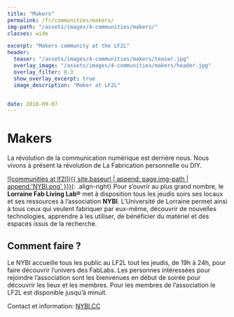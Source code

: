 ```yaml
---
title: "Makers"
permalink: /fr/communities/makers/
img-path: "/assets/images/4-communities/makers/"
classes: wide

excerpt: "Makers community at the LF2L"
header:
  teaser: "/assets/images/4-communities/makers/teaser.jpg"    
  overlay_image: "/assets/images/4-communities/makers/header.jpg"
  overlay_filter: 0.3
  show_overlay_excerpt: true 
  image_description: "Maker at LF2L"


date: 2018-09-07
---
```


# Makers

La révolution de la communication numérique est derrière nous. Nous vivons à présent la révolution de La Fabrication personnelle ou DIY.

[![communities at lf2l]({{ site.baseurl | append: page.img-path | append:'NYBI.png' }})](http://nybi.cc/){: .align-right}
Pour s’ouvrir au plus grand nombre, le **Lorraine Fab Living Lab®** met à disposition tous les jeudis soirs ses locaux et ses ressources à l’association **NYBI**. 
L’Université de Lorraine permet ainsi à tous ceux qui veulent fabriquer par eux-même, découvrir de nouvelles technologies, apprendre à les utiliser, de bénéficier du matériel et des espaces issus de la recherche.

## Comment faire ?

Le NYBI accueille tous les public au LF2L tout les jeudis, de 19h à 24h, pour faire découvrir l’univers des FabLabs.
Les personnes intéressées pour rejoindre l’association sont les bienvenues en début de soirée pour découvrir les lieux et les membres.
Pour les membres de l’association le LF2L est disponible jusqu’à minuit.

Contact et information: [NYBI.CC](http://nybi.cc/)

